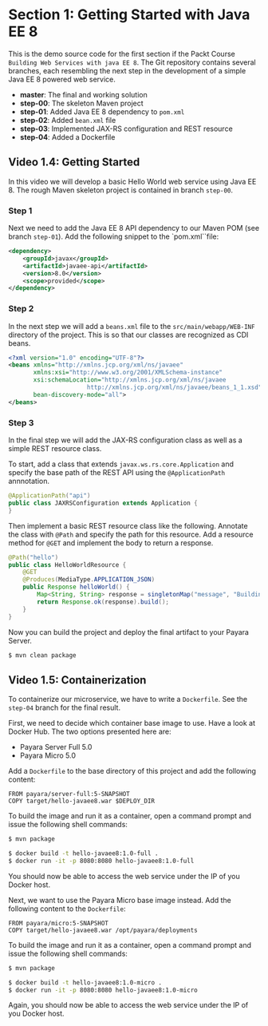 # Section 1: Getting Started with Java EE 8

This is the demo source code for the first section if the Packt Course `Building Web Services with java EE 8`.
The Git repository contains several branches, each resembling the next step in the development of a simple
Java EE 8 powered web service.

* **master**: The final and working solution
* **step-00**: The skeleton Maven project
* **step-01**: Added Java EE 8 dependency to `pom.xml`
* **step-02**: Added `bean.xml` file
* **step-03**: Implemented JAX-RS configuration and REST resource
* **step-04**: Added a Dockerfile

## Video 1.4: Getting Started

In this video we will develop a basic Hello World web service using Java EE 8. The rough
Maven skeleton project is contained in branch `step-00`.

### Step 1

Next we need to add the Java EE 8 API dependency to our Maven POM (see branch `step-01`).
Add the following snippet to the `pom.xml``file:

```xml
<dependency>
    <groupId>javax</groupId>
    <artifactId>javaee-api</artifactId>
    <version>8.0</version>
    <scope>provided</scope>
</dependency>
```

### Step 2

In the next step we will add a `beans.xml` file to the `src/main/webapp/WEB-INF` directory
of the project. This is so that our classes are recognized as CDI beans.

```xml
<?xml version="1.0" encoding="UTF-8"?>
<beans xmlns="http://xmlns.jcp.org/xml/ns/javaee"
       xmlns:xsi="http://www.w3.org/2001/XMLSchema-instance"
       xsi:schemaLocation="http://xmlns.jcp.org/xml/ns/javaee
                      http://xmlns.jcp.org/xml/ns/javaee/beans_1_1.xsd"
       bean-discovery-mode="all">
</beans>
```

### Step 3

In the final step we will add the JAX-RS configuration class as well as a simple
REST resource class.

To start, add a class that extends `javax.ws.rs.core.Application` and specify the
base path of the REST API using the `@ApplicationPath` annnotation.

```java
@ApplicationPath("api")
public class JAXRSConfiguration extends Application {
}
```

Then implement a basic REST resource class like the following. Annotate the class
with `@Path` and specify the path for this resource. Add a resource method for `@GET`
and implement the body to return a response.

```java
@Path("hello")
public class HelloWorldResource {
    @GET
    @Produces(MediaType.APPLICATION_JSON)
    public Response helloWorld() {
        Map<String, String> response = singletonMap("message", "Building Web Services with Java EE 8.");
        return Response.ok(response).build();
    }
}
```

Now you can build the project and deploy the final artifact to your Payara Server.

```bash
$ mvn clean package
```

## Video 1.5: Containerization

To containerize our microservice, we have to write a `Dockerfile`. See the `step-04`
branch for the final result.

First, we need to decide which container base image to use. Have a look at Docker Hub.
The two options presented here are:

* Payara Server Full 5.0
* Payara Micro 5.0

Add a `Dockerfile` to the base directory of this project and add the following content:

```
FROM payara/server-full:5-SNAPSHOT
COPY target/hello-javaee8.war $DEPLOY_DIR
```

To build the image and run it as a container, open a command prompt and issue the following
shell commands:
```bash
$ mvn package

$ docker build -t hello-javaee8:1.0-full .
$ docker run -it -p 8080:8080 hello-javaee8:1.0-full
```

You should now be able to access the web service under the IP of you Docker host.

Next, we want to use the Payara Micro base image instead. Add the following content to the `Dockerfile`:
```
FROM payara/micro:5-SNAPSHOT
COPY target/hello-javaee8.war /opt/payara/deployments
```

To build the image and run it as a container, open a command prompt and issue the following
shell commands:
```bash
$ mvn package

$ docker build -t hello-javaee8:1.0-micro .
$ docker run -it -p 8080:8080 hello-javaee8:1.0-micro
```

Again, you should now be able to access the web service under the IP of you Docker host.
